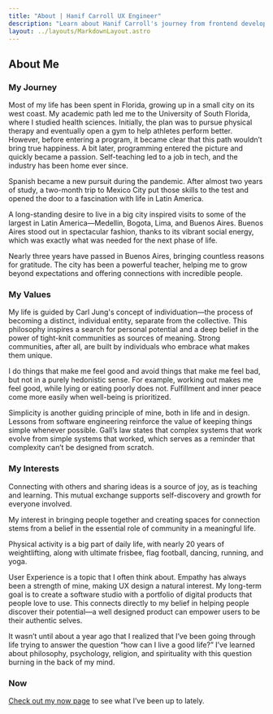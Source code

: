 ```yaml
---
title: "About | Hanif Carroll UX Engineer"
description: "Learn about Hanif Carroll's journey from frontend developer to UX Engineer, his passion for user-centered design, and what drives him to create digital products that bring people together."
layout: ../layouts/MarkdownLayout.astro
---
```


## About Me

### My Journey

Most of my life has been spent in Florida, growing up in a small city on its west coast. My academic path led me to the University of South Florida, where I studied health sciences. Initially, the plan was to pursue physical therapy and eventually open a gym to help athletes perform better. However, before entering a program, it became clear that this path wouldn’t bring true happiness. A bit later, programming entered the picture and quickly became a passion. Self-teaching led to a job in tech, and the industry has been home ever since.

Spanish became a new pursuit during the pandemic. After almost two years of study, a two-month trip to Mexico City put those skills to the test and opened the door to a fascination with life in Latin America.

A long-standing desire to live in a big city inspired visits to some of the largest in Latin America—Medellin, Bogota, Lima, and Buenos Aires. Buenos Aires stood out in spectacular fashion, thanks to its vibrant social energy, which was exactly what was needed for the next phase of life.

Nearly three years have passed in Buenos Aires, bringing countless reasons for gratitude. The city has been a powerful teacher, helping me to grow beyond expectations and offering connections with incredible people.

### My Values

My life is guided by Carl Jung's concept of individuation—the process of becoming a distinct, individual entity, separate from the collective. This philosophy inspires a search for personal potential and a deep belief in the power of tight-knit communities as sources of meaning. Strong communities, after all, are built by individuals who embrace what makes them unique.

I do things that make me feel good and avoid things that make me feel bad, but not in a purely hedonistic sense. For example, working out makes me feel good, while lying or eating poorly does not. Fulfillment and inner peace come more easily when well-being is prioritized.

Simplicity is another guiding principle of mine, both in life and in design. Lessons from software engineering reinforce the value of keeping things simple whenever possible. Gall’s law states that complex systems that work evolve from simple systems that worked, which serves as a reminder that complexity can’t be designed from scratch.

### My Interests

Connecting with others and sharing ideas is a source of joy, as is teaching and learning. This mutual exchange supports self-discovery and growth for everyone involved.

My interest in bringing people together and creating spaces for connection stems from a belief in the essential role of community in a meaningful life.

Physical activity is a big part of daily life, with nearly 20 years of weightlifting, along with ultimate frisbee, flag football, dancing, running, and yoga.

User Experience is a topic that I often think about. Empathy has always been a strength of mine, making UX design a natural interest. My long-term goal is to create a software studio with a portfolio of digital products that people love to use. This connects directly to my belief in helping people discover their potential—a well designed product can empower users to be their authentic selves.

It wasn’t until about a year ago that I realized that I’ve been going through life trying to answer the question “how can I live a good life?” I’ve learned about philosophy, psychology, religion, and spirituality with this question burning in the back of my mind.

### Now

[Check out my now page](/now) to see what I’ve been up to lately.
